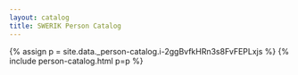 ```yaml
---
layout: catalog
title: SWERIK Person Catalog
---
```

{% assign p = site.data._person-catalog.i-2ggBvfkHRn3s8FvFEPLxjs %}
{% include person-catalog.html p=p %}

